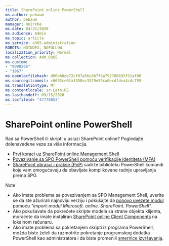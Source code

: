 ```yaml
---
title: SharePoint online PowerShell
ms.author: pebaum
author: pebaum
manager: mnirkhe
ms.date: 04/21/2020
ms.audience: Admin
ms.topic: article
ms.service: o365-administration
ROBOTS: NOINDEX, NOFOLLOW
localization_priority: Normal
ms.collection: Adm_O365
ms.custom:
- "9000266"
- "1867"
ms.openlocfilehash: d90b60de72cf87a56e3b7f6a792708693f31af00
ms.sourcegitcommit: c6692ce0fa1358ec3529e59ca0ecdfdea4cdc759
ms.translationtype: MT
ms.contentlocale: sr-Latn-RS
ms.lasthandoff: 09/15/2020
ms.locfileid: "47770853"
---
```

# <a name="sharepoint-online-powershell"></a>SharePoint online PowerShell

Rad sa PowerShell ili skripti u usluzi SharePoint online? Pogledajte dolenavedene veze za više informacija.
- [Prvi koraci uz SharePoint online Management Shell](https://docs.microsoft.com/powershell/sharepoint/sharepoint-online/connect-sharepoint-online?view=sharepoint-ps)
- [Povezivanje sa SPO PowerShell pomoću verifikacije identiteta (MFA)](https://docs.microsoft.com/powershell/sharepoint/sharepoint-online/connect-sharepoint-online?view=sharepoint-ps#to-connect-with-multifactor-authentication-mfa)
- [SharePoint obrasci i prakse (PnP)](https://docs.microsoft.com/powershell/sharepoint/sharepoint-pnp/sharepoint-pnp-cmdlets?view=sharepoint-ps) sadrže biblioteku PowerShell komandi koje vam omogućavaju da obavljate komplikovane radnje upravljanja prema SPO.

> [!NOTE]
> - Ako imate problema sa povezivanjem sa SPO Management Shell, uverite se da ste ažurirali najnoviju verziju i pokušajte da [ponovo uvezete modul](https://docs.microsoft.com/powershell/developer/module/importing-a-powershell-module) pomoću *"import-modul Microsoft. online. SharePoint. PowerShell".*
> - Ako pokušavate da pokrećete skripte modela sa strane objekta klijenta, moraćete da imate instaliran [SharePoint online Client Components](https://www.microsoft.com/download/details.aspx?id=42038) na lokalnom računaru.
> - Ako imate problema sa pokretanjem skripti iz programa PowerShell, možda biste želeli da razmotrite pokretanje programskog dodatka PowerShell kao administratora i da biste promenili [smernice izvršavanja](https://docs.microsoft.com/powershell/module/microsoft.powershell.core/about/about_execution_policies?view=powershell-6).